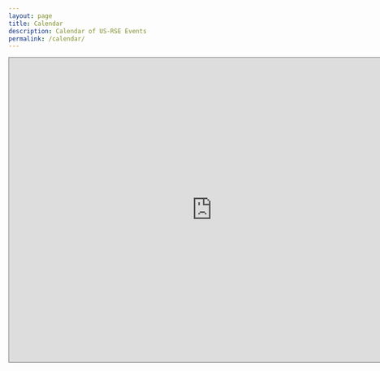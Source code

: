 ```yaml
---
layout: page
title: Calendar
description: Calendar of US-RSE Events
permalink: /calendar/
---
```


<iframe src="https://calendar.google.com/calendar/embed?height=600&amp;wkst=1&amp;bgcolor=%23eeeeee&amp;src=dXMtcnNlLm9yZ184bzc3NHIxbDdvMHY3dHY1aW02ZnFhdXM1b0Bncm91cC5jYWxlbmRhci5nb29nbGUuY29t&amp;color=%23009688&amp;showTitle=1&amp;showNav=1&amp;mode=AGENDA" style="border:solid 1px #777" width="800" height="600" frameborder="0" scrolling="no"></iframe>